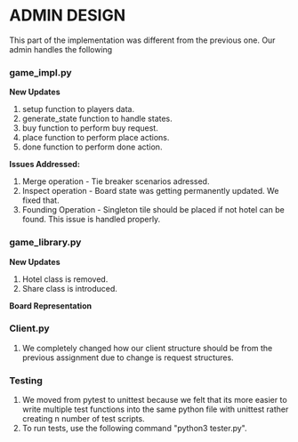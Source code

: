 # ADMIN DESIGN

This part of the implementation was different from the previous one. Our admin handles the following 

### game_impl.py

**New Updates**

1. setup function to players data.
2. generate_state function to handle states.
3. buy function to perform buy request.
4. place function to perform place actions.
5. done function to perform done action.

**Issues Addressed:**

1. Merge operation - Tie breaker scenarios adressed.
2. Inspect operation - Board state was getting permanently updated. We fixed that.
3. Founding Operation - Singleton tile should be placed if not hotel can be found. This issue is handled properly.

### game_library.py

**New Updates**

1. Hotel class is removed.
2. Share class is introduced.


**Board Representation**

### Client.py
1. We completely changed how our client structure should be from the previous assignment due to change is request structures.

### Testing

1. We moved from pytest to unittest because we felt that its more easier to write multiple test functions into the same python file with unittest rather creating n number of test scripts.
2. To run tests, use the following command "python3 tester.py".
